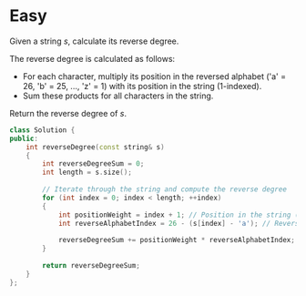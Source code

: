 # Easy

Given a string $s$, calculate its reverse degree.

The reverse degree is calculated as follows:

- For each character, multiply its position in the reversed alphabet ('a' = 26, 'b' = 25, ..., 'z' = 1) with its position in the string (1-indexed).
- Sum these products for all characters in the string.

Return the reverse degree of $s$.

```cpp
class Solution {
public:
    int reverseDegree(const string& s) 
    {
        int reverseDegreeSum = 0;
        int length = s.size();
        
        // Iterate through the string and compute the reverse degree
        for (int index = 0; index < length; ++index) 
        {
            int positionWeight = index + 1; // Position in the string (1-based index)
            int reverseAlphabetIndex = 26 - (s[index] - 'a'); // Reverse alphabetical order
            
            reverseDegreeSum += positionWeight * reverseAlphabetIndex;
        }
        
        return reverseDegreeSum;
    }
};
```
